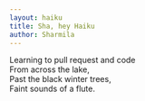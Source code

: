 ```yaml
---
layout: haiku
title: Sha, hey Haiku
author: Sharmila
---
```


Learning to pull request and code<br>
From across the lake, <br>
Past the black winter trees, <br>
Faint sounds of a flute.<br>
